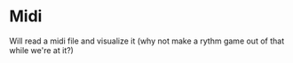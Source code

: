 # Midi
Will read a midi file and visualize it (why not make a rythm game out of that while we're at it?)
